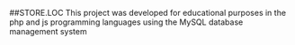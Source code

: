 ##STORE.LOC
  This project was developed for educational purposes in the php and js programming languages using the MySQL database management system